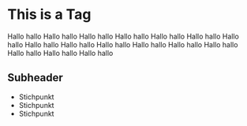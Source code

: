 # This is a Tag
Hallo hallo Hallo hallo Hallo hallo Hallo hallo Hallo hallo Hallo hallo Hallo hallo Hallo hallo Hallo hallo Hallo hallo Hallo hallo Hallo hallo Hallo hallo Hallo hallo Hallo hallo Hallo hallo 
## Subheader
* Stichpunkt
* Stichpunkt
* Stichpunkt